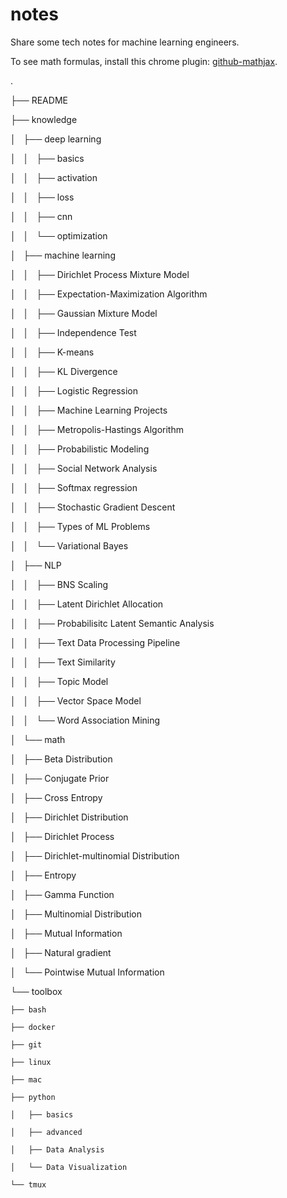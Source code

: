 # notes
Share some tech notes for machine learning engineers.

To see math formulas, install this chrome plugin: [github-mathjax](https://github.com/orsharir/github-mathjax).

.

├── README

├── knowledge

│   ├── deep learning

│   │   ├── basics

│   │   ├── activation

│   │   ├── loss

│   │   ├── cnn

│   │   └── optimization

│   ├── machine learning

│   │   ├── Dirichlet Process Mixture Model

│   │   ├── Expectation-Maximization Algorithm

│   │   ├── Gaussian Mixture Model

│   │   ├── Independence Test

│   │   ├── K-means

│   │   ├── KL Divergence

│   │   ├── Logistic Regression

│   │   ├── Machine Learning Projects

│   │   ├── Metropolis-Hastings Algorithm

│   │   ├── Probabilistic Modeling

│   │   ├── Social Network Analysis

│   │   ├── Softmax regression

│   │   ├── Stochastic Gradient Descent

│   │   ├── Types of ML Problems

│   │   └── Variational Bayes

│   ├── NLP

│   │   ├── BNS Scaling

│   │   ├── Latent Dirichlet Allocation

│   │   ├── Probabilisitc Latent Semantic Analysis

│   │   ├── Text Data Processing Pipeline

│   │   ├── Text Similarity

│   │   ├── Topic Model

│   │   ├── Vector Space Model

│   │   └── Word Association Mining

│   └── math

│       ├── Beta Distribution

│       ├── Conjugate Prior

│       ├── Cross Entropy

│       ├── Dirichlet Distribution

│       ├── Dirichlet Process

│       ├── Dirichlet-multinomial Distribution

│       ├── Entropy

│       ├── Gamma Function

│       ├── Multinomial Distribution

│       ├── Mutual Information

│       ├── Natural gradient

│       └── Pointwise Mutual Information

└── toolbox

    ├── bash

    ├── docker

    ├── git

    ├── linux

    ├── mac

    ├── python

    │   ├── basics

    │   ├── advanced

    │   ├── Data Analysis

    │   └── Data Visualization

    └── tmux

